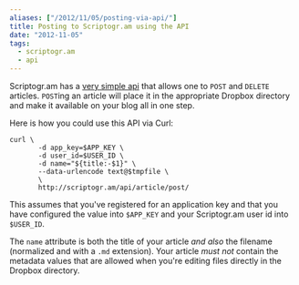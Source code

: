 ```yaml
---
aliases: ["/2012/11/05/posting-via-api/"]
title: Posting to Scriptogr.am using the API
date: "2012-11-05"
tags:
  - scriptogr.am
  - api
---
```


Scriptogr.am has a [very simple api][api] that allows one to `POST` and
`DELETE` articles.  `POST`ing an article will place it in the
appropriate Dropbox directory and make it available on your blog all
in one step.

Here is how you could use this API via Curl:

    curl \
           -d app_key=$APP_KEY \
           -d user_id=$USER_ID \
           -d name="${title:-$1}" \
           --data-urlencode text@$tmpfile \
           \
           http://scriptogr.am/api/article/post/

This assumes that you've registered for an application key and that
you have configured the value into `$APP_KEY` and your Scriptogr.am
user id into `$USER_ID`.

The `name` attribute is both the title of your article *and also* the
filename (normalized and with a `.md` extension).  Your article *must
not* contain the metadata values that are allowed when you're editing
files directly in the Dropbox directory.

[api]: http://scriptogr.am/dashboard/#api_documentation

